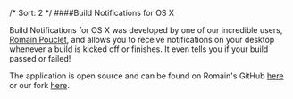/*
Sort: 2
*/
####Build Notifications for OS X

Build Notifications for OS X was developed by one of our incredible users, [Romain Pouclet](https://github.com/Palleas), and allows you to receive notifications on your desktop whenever a build is kicked off or finishes. It even tells you if your build passed or failed!

The application is open source and can be found on Romain's GitHub [here](https://github.com/Palleas/cisimple-notifier) or our fork [here](https://github.com/shipio/shipio-notifier).
